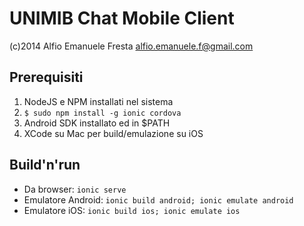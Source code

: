 # UNIMIB Chat Mobile Client

(c)2014 Alfio Emanuele Fresta
<alfio.emanuele.f@gmail.com>

## Prerequisiti

1. NodeJS e NPM installati nel sistema
2. `$ sudo npm install -g ionic cordova`
3. Android SDK installato ed in $PATH
4. XCode su Mac per build/emulazione su iOS

## Build'n'run

* Da browser: `ionic serve`
* Emulatore Android: `ionic build android; ionic emulate android`
* Emulatore iOS: `ionic build ios; ionic emulate ios`
